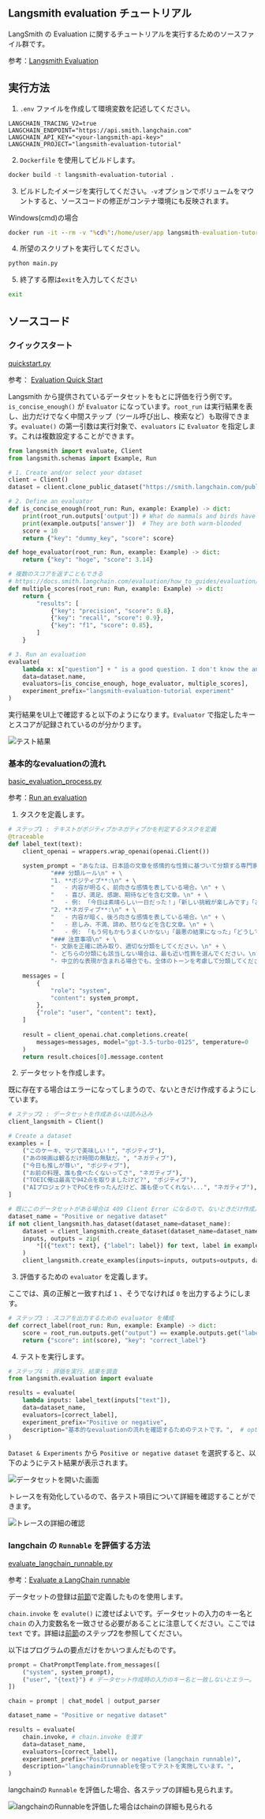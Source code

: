 ## Langsmith evaluation チュートリアル

LangSmith の Evaluation に関するチュートリアルを実行するためのソースファイル群です。

参考：[Langsmith Evaluation](https://docs.smith.langchain.com/evaluation)

## 実行方法

1. `.env` ファイルを作成して環境変数を記述してください。

```
LANGCHAIN_TRACING_V2=true
LANGCHAIN_ENDPOINT="https://api.smith.langchain.com"
LANGCHAIN_API_KEY="<your-langsmith-api-key>"
LANGCHAIN_PROJECT="langsmith-evaluation-tutorial"
```

2. `Dockerfile` を使用してビルドします。

```bash
docker build -t langsmith-evaluation-tutorial .
```

3. ビルドしたイメージを実行してください。`-v`オプションでボリュームをマウントすると、ソースコードの修正がコンテナ環境にも反映されます。

Windows(cmd)の場合
```cmd
docker run -it --rm -v "%cd%":/home/user/app langsmith-evaluation-tutorial /bin/bash
```

4. 所望のスクリプトを実行してください。

```bash
python main.py
```

5. 終了する際は`exit`を入力してください

```bash
exit
```

## ソースコード

### クイックスタート
[quickstart.py](quickstart.py)

参考：
[Evaluation Quick Start](https://docs.smith.langchain.com/evaluation)

Langsmith から提供されているデータセットをもとに評価を行う例です。`is_concise_enough()` が `Evaluator` になっています。`root_run` は実行結果を表し、出力だけでなく中間ステップ（ツール呼び出し、検索など）も取得できます。`evaluate()` の第一引数は実行対象で、`evaluators` に `Evaluator` を指定します。これは複数設定することができます。

```python
from langsmith import evaluate, Client
from langsmith.schemas import Example, Run

# 1. Create and/or select your dataset
client = Client()
dataset = client.clone_public_dataset("https://smith.langchain.com/public/a63525f9-bdf2-4512-83e3-077dc9417f96/d")

# 2. Define an evaluator
def is_concise_enough(root_run: Run, example: Example) -> dict:
    print(root_run.outputs['output']) # What do mammals and birds have in common? is a good question. I don't know the answer.
    print(example.outputs['answer'])  # They are both warm-blooded
    score = 10
    return {"key": "dummy_key", "score": score}

def hoge_evaluator(root_run: Run, example: Example) -> dict:
    return {"key": "hoge", "score": 3.14}

# 複数のスコアを返すこともできる
# https://docs.smith.langchain.com/evaluation/how_to_guides/evaluation/evaluate_llm_application#return-multiple-scores
def multiple_scores(root_run: Run, example: Example) -> dict:
    return {
        "results": [
            {"key": "precision", "score": 0.8},
            {"key": "recall", "score": 0.9},
            {"key": "f1", "score": 0.85},
        ]
    }

# 3. Run an evaluation
evaluate(
    lambda x: x["question"] + " is a good question. I don't know the answer.",
    data=dataset.name,
    evaluators=[is_concise_enough, hoge_evaluator, multiple_scores],
    experiment_prefix="langsmith-evaluation-tutorial experiment"
)
```

実行結果をUI上で確認すると以下のようになります。`Evaluator` で指定したキーとスコアが記録されているのが分かります。

![テスト結果](img/evaluation_tutorial.png)


### 基本的なevaluationの流れ
[basic_evaluation_process.py](basic_evaluation_process.py)

参考：[Run an evaluation](https://docs.smith.langchain.com/evaluation/how_to_guides/evaluation/evaluate_llm_application#run-an-evaluation)

1. タスクを定義します。

```python
# ステップ1 : テキストがポジティブかネガティブかを判定するタスクを定義
@traceable
def label_text(text):
    client_openai = wrappers.wrap_openai(openai.Client())

    system_prompt = "あなたは、日本語の文章を感情的な性質に基づいて分類する専門家です。以下のルールに従って、ユーザのクエリを「ポジティブ」または「ネガティブ」に分類してください。出力は「ポジティブ」または「ネガティブ」のみ許される。\n\n" + \
            "### 分類ルール\n" + \
            "1. **ポジティブ**:\n" + \
            "   - 内容が明るく、前向きな感情を表している場合。\n" + \
            "   - 喜び、満足、感謝、期待などを含む文章。\n" + \
            "   - 例: 「今日は素晴らしい一日だった！」「新しい挑戦が楽しみです」「あなたの努力に感謝しています」\n\n" + \
            "2. **ネガティブ**:\n" + \
            "   - 内容が暗く、後ろ向きな感情を表している場合。\n" + \
            "   - 悲しみ、不満、諦め、怒りなどを含む文章。\n" + \
            "   - 例: 「もう何もかもうまくいかない」「最悪の結果になった」「どうしてこんなに失敗ばかりなんだろう」\n\n" + \
            "### 注意事項\n" + \
            "- 文脈を正確に読み取り、適切な分類をしてください。\n" + \
            "- どちらの分類にも該当しない場合は、最も近い性質を選んでください。\n" + \
            "- 中立的な表現が含まれる場合でも、全体のトーンを考慮して分類してください。\n\n"
    
    messages = [
        {
            "role": "system",
            "content": system_prompt,
        },
        {"role": "user", "content": text},
    ]
    
    result = client_openai.chat.completions.create(
        messages=messages, model="gpt-3.5-turbo-0125", temperature=0
    )
    return result.choices[0].message.content
```

2. データセットを作成します。

既に存在する場合はエラーになってしまうので、ないときだけ作成するようにしています。

```python
# ステップ2 : データセットを作成あるいは読み込み
client_langsmith = Client()

# Create a dataset
examples = [
    ("このケーキ、マジで美味しい！", "ポジティブ"),
    ("あの映画は観るだけ時間の無駄だ。", "ネガティブ"),
    ("今日も推しが尊い", "ポジティブ"),
    ("お前の料理、誰も食べたくないってさ", "ネガティブ"),
    ("TOEIC俺は最高で942点を取りましたけど?", "ポジティブ"),
    ("AIプロジェクトでPoCを作ったんだけど、誰も使ってくれない...", "ネガティブ"),
]

# 既にこのデータセットがある場合は 409 Client Error になるので、ないときだけ作成。
dataset_name = "Positive or negative dataset"
if not client_langsmith.has_dataset(dataset_name=dataset_name):
    dataset = client_langsmith.create_dataset(dataset_name=dataset_name)
    inputs, outputs = zip(
        *[({"text": text}, {"label": label}) for text, label in examples]
    )
    client_langsmith.create_examples(inputs=inputs, outputs=outputs, dataset_id=dataset.id)
```

3. 評価するための `evaluator` を定義します。

ここでは、真の正解と一致すれば `1` 、そうでなければ `0` を出力するようにします。
```python
# ステップ3 : スコアを出力するための evaluator を構成
def correct_label(root_run: Run, example: Example) -> dict:
    score = root_run.outputs.get("output") == example.outputs.get("label")
    return {"score": int(score), "key": "correct_label"}
```

4. テストを実行します。

```python
# ステップ4 : 評価を実行、結果を調査
from langsmith.evaluation import evaluate

results = evaluate(
    lambda inputs: label_text(inputs["text"]),
    data=dataset_name,
    evaluators=[correct_label],
    experiment_prefix="Positive or negative",
    description="基本的なevaluationの流れを確認するためのテストです。",  # optional
)
```

`Dataset & Experiments` から `Positive or negative dataset` を選択すると、以下のようにテスト結果が表示されます。

![データセットを開いた画面](img/basic_evaluation_process_log1.png)

トレースを有効化しているので、各テスト項目について詳細を確認することができます。

![トレースの詳細の確認](img/basic_evaluation_process_log2.gif)

### langchain の `Runnable` を評価する方法
[evaluate_langchain_runnable.py](evaluate_langchain_runnable.py)

参考：[Evaluate a LangChain runnable](https://docs.smith.langchain.com/evaluation/how_to_guides/evaluation/evaluate_llm_application#evaluate-a-langchain-runnable)

データセットの登録は[前節](#基本的なevaluationの流れ)で定義したものを使用します。

`chain.invoke` を `evalute()` に渡せばよいです。データセットの入力のキー名と `chain` の入力変数名を一致させる必要があることに注意してください。ここでは `text` です。詳細は[前節](#基本的なevaluationの流れ)のステップ2を参照してください。

以下はプログラムの要点だけをかいつまんだものです。

```python
prompt = ChatPromptTemplate.from_messages([
    ("system", system_prompt),
    ("user", "{text}") # データセット作成時の入力のキー名と一致しないとエラー。
])

chain = prompt | chat_model | output_parser

dataset_name = "Positive or negative dataset"

results = evaluate(
    chain.invoke, # chain.invoke を渡す
    data=dataset_name,
    evaluators=[correct_label],
    experiment_prefix="Positive or negative (langchain runnable)",
    description="langchainのrunnableを使ってテストを実施しています。",
)
```

langchainの `Runnable` を評価した場合、各ステップの詳細も見られます。

![langchainのRunnableを評価した場合はchainの詳細も見られる](img/evaluate_langchain_runnable_log1.png)

